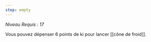 ```yaml
---
step: empty
---
```

*Niveau Requis : 17*

Vous pouvez dépenser 6 points de ki pour lancer [[cône de froid]].